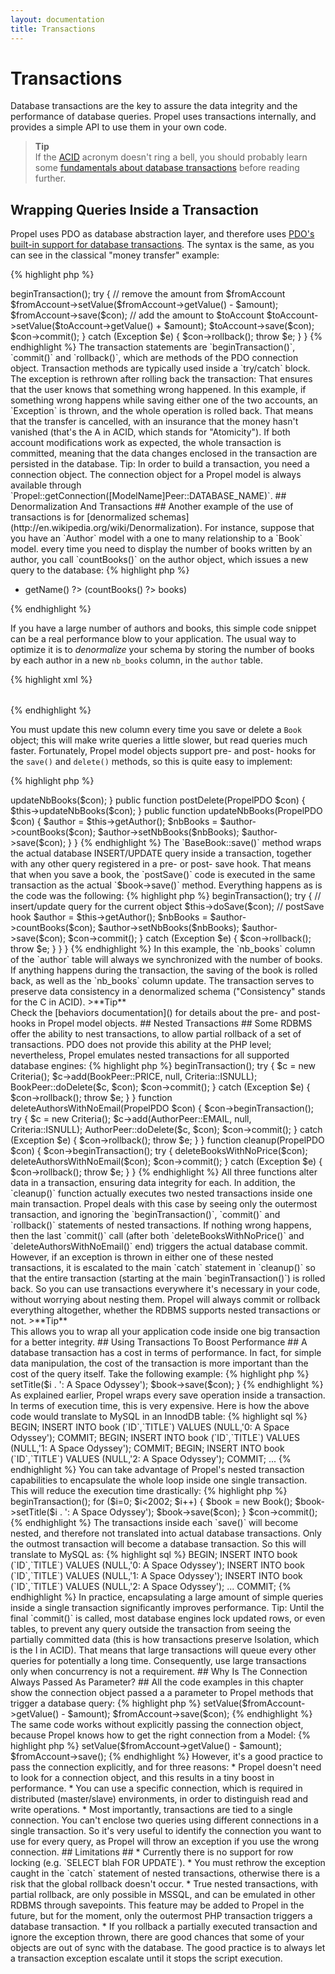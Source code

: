 ```yaml
---
layout: documentation
title: Transactions
---
```


# Transactions #

Database transactions are the key to assure the data integrity and the performance of database queries. Propel uses transactions internally, and provides a simple API to use them in your own code.

>**Tip**<br />If the [ACID](http://en.wikipedia.org/wiki/ACID) acronym doesn't ring a bell, you should probably learn some [fundamentals about database transactions](http://en.wikipedia.org/wiki/Database_transaction) before reading further.

## Wrapping Queries Inside a Transaction ##

Propel uses PDO as database abstraction layer, and therefore uses [PDO's built-in support for database transactions](http://www.php.net/manual/en/pdo.transactions.php). The syntax is the same, as you can see in the classical "money transfer" example:

{% highlight php %}
<?php
public function transferMoney($fromAccountNumber, $toAccountNumber, $amount)
{
  // get the PDO connection object from Propel
  $con = Propel::getConnection(AccountPeer::DATABASE_NAME);

  $fromAccount = AccountPeer::retrieveByPk($fromAccountNumber, $con);
  $toAccount   = AccountPeer::retrieveByPk($toAccountNumber, $con);

  $con->beginTransaction();

  try {
    // remove the amount from $fromAccount
    $fromAccount->setValue($fromAccount->getValue() - $amount);
    $fromAccount->save($con);
    // add the amount to $toAccount
    $toAccount->setValue($toAccount->getValue() + $amount);
    $toAccount->save($con);

    $con->commit();
  } catch (Exception $e) {
    $con->rollback();
    throw $e;
  }
}
{% endhighlight %}

The transaction statements are `beginTransaction()`, `commit()` and `rollback()`, which are methods of the PDO connection object. Transaction methods are typically used inside a `try/catch` block. The exception is rethrown after rolling back the transaction: That ensures that the user knows that something wrong happened.

In this example, if something wrong happens while saving either one of the two accounts, an `Exception` is thrown, and the whole operation is rolled back. That means that the transfer is cancelled, with an insurance that the money hasn't vanished (that's the A in ACID, which stands for "Atomicity"). If both account modifications work as expected, the whole transaction is committed, meaning that the data changes enclosed in the transaction are persisted in the database.

Tip: In order to build a transaction, you need a connection object. The connection object for a Propel model is always available through `Propel::getConnection([ModelName]Peer::DATABASE_NAME)`.

## Denormalization And Transactions ##

Another example of the use of transactions is for [denormalized schemas](http://en.wikipedia.org/wiki/Denormalization).

For instance, suppose that you have an `Author` model with a one to many relationship to a `Book` model. every time you need to display the number of books written by an author, you call `countBooks()` on the author object, which issues a new query to the database:

{% highlight php %}
<ul>
<?php foreach ($authors as $author): ?>
  <li><?php echo $author->getName() ?> (<?php echo $author->countBooks() ?> books)</li>
<?php endforeach; ?>
</ul>
{% endhighlight %}

If you have a large number of authors and books, this simple code snippet can be a real performance blow to your application. The usual way to optimize it is to _denormalize_ your schema by storing the number of books by each author in a new `nb_books` column, in the `author` table.

{% highlight xml %}
<table name="author" phpName="Author">
  <column name="id" type="integer" required="true" primaryKey="true" autoIncrement="true"/>
  <column name="first_name" type="varchar" size="128" required="true"/>
  <column name="last_name" type="varchar" size="128" required="true"/>
  <column name="nb_books" type="INTEGER" default="0" />
</table>
{% endhighlight %}

You must update this new column every time you save or delete a `Book` object; this will make write queries a little slower, but read queries much faster. Fortunately, Propel model objects support pre- and post- hooks for the `save()` and `delete()` methods, so this is quite easy to implement:

{% highlight php %}
<?php
class Book extends BaseBook
{
  public function postSave(PropelPDO $con)
  {
    $this->updateNbBooks($con);
  }

  public function postDelete(PropelPDO $con)
  {
    $this->updateNbBooks($con);
  }

  public function updateNbBooks(PropelPDO $con)
  {
    $author = $this->getAuthor();
    $nbBooks = $author->countBooks($con);
    $author->setNbBooks($nbBooks);
    $author->save($con);
  }
}
{% endhighlight %}

The `BaseBook::save()` method wraps the actual database INSERT/UPDATE query inside a transaction, together with any other query registered in a pre- or post- save hook. That means that when you save a book, the `postSave()` code is executed in the same transaction as the actual `$book->save()` method. Everything happens as is the code was the following:

{% highlight php %}
<?php
class Book extends BaseBook
{
  public function save(PropelPDO $con)
  {
    $con->beginTransaction();

    try {
      // insert/update query for the current object
      $this->doSave($con);

      // postSave hook
      $author = $this->getAuthor();
      $nbBooks = $author->countBooks($con);
      $author->setNbBooks($nbBooks);
      $author->save($con);

      $con->commit();
    } catch (Exception $e) {
      $con->rollback();
      throw $e;
    }
  }
}
{% endhighlight %}

In this example, the `nb_books` column of the `author` table will always we synchronized with the number of books. If anything happens during the transaction, the saving of the book is rolled back, as well as the `nb_books` column update. The transaction serves to preserve data consistency in a denormalized schema ("Consistency" stands for the C in ACID).

>**Tip**<br />Check the [behaviors documentation]() for details about the pre- and post- hooks in Propel model objects.

## Nested Transactions ##

Some RDBMS offer the ability to nest transactions, to allow partial rollback of a set of transactions. PDO does not provide this ability at the PHP level; nevertheless, Propel emulates nested transactions for all supported database engines:

{% highlight php %}
<?php
function deleteBooksWithNoPrice(PropelPDO $con)
{
  $con->beginTransaction();
  try {
    $c = new Criteria();
    $c->add(BookPeer::PRICE, null, Criteria::ISNULL);
    BookPeer::doDelete($c, $con);
    $con->commit();
  } catch (Exception $e) {
    $con->rollback();
    throw $e;
  }
}

function deleteAuthorsWithNoEmail(PropelPDO $con)
{
  $con->beginTransaction();
  try {
    $c = new Criteria();
    $c->add(AuthorPeer::EMAIL, null, Criteria::ISNULL);
    AuthorPeer::doDelete($c, $con);
    $con->commit();
  } catch (Exception $e) {
    $con->rollback();
    throw $e;
  }
}

function cleanup(PropelPDO $con)
{
  $con->beginTransaction();
  try {
    deleteBooksWithNoPrice($con);
    deleteAuthorsWithNoEmail($con);
    $con->commit();
  } catch (Exception $e) {
     $con->rollback();
     throw $e;
  }
}
{% endhighlight %}

All three functions alter data in a transaction, ensuring data integrity for each. In addition, the `cleanup()` function actually executes two nested transactions inside one main transaction.

Propel deals with this case by seeing only the outermost transaction, and ignoring the `beginTransaction()`, `commit()` and `rollback()` statements of nested transactions. If nothing wrong happens, then the last `commit()` call (after both `deleteBooksWithNoPrice()` and `deleteAuthorsWithNoEmail()` end) triggers the actual database commit. However, if an exception is thrown in either one of these nested transactions, it is escalated to the main `catch` statement in `cleanup()` so that the entire transaction (starting at the main `beginTransaction()`) is rolled back.

So you can use transactions everywhere it's necessary in your code, without worrying about nesting them. Propel will always commit or rollback everything altogether, whether the RDBMS supports nested transactions or not.

>**Tip**<br />This allows you to wrap all your application code inside one big transaction for a better integrity.

## Using Transactions To Boost Performance ##

A database transaction has a cost in terms of performance. In fact, for simple data manipulation, the cost of the transaction is more important than the cost of the query itself. Take the following example:

{% highlight php %}
<?php
$con = Propel::getConnection(BookPeer::DATABASE_NAME);
for ($i=0; $i<2002; $i++)
{
  $book = new Book();
  $book->setTitle($i . ': A Space Odyssey');
  $book->save($con);
}
{% endhighlight %}

As explained earlier, Propel wraps every save operation inside a transaction. In terms of execution time, this is very expensive. Here is how the above code would translate to MySQL in an InnodDB table:

{% highlight sql %}
BEGIN;
INSERT INTO book (`ID`,`TITLE`) VALUES (NULL,'0: A Space Odyssey');
COMMIT;
BEGIN;
INSERT INTO book (`ID`,`TITLE`) VALUES (NULL,'1: A Space Odyssey');
COMMIT;
BEGIN;
INSERT INTO book (`ID`,`TITLE`) VALUES (NULL,'2: A Space Odyssey');
COMMIT;
...
{% endhighlight %}

You can take advantage of Propel's nested transaction capabilities to encapsulate the whole loop inside one single transaction. This will reduce the execution time drastically:

{% highlight php %}
<?php
$con = Propel::getConnection(BookPeer::DATABASE_NAME);
$con->beginTransaction();
for ($i=0; $i<2002; $i++)
{
  $book = new Book();
  $book->setTitle($i . ': A Space Odyssey');
  $book->save($con);
}
$con->commit();
{% endhighlight %}

The transactions inside each `save()` will become nested, and therefore not translated into actual database transactions. Only the outmost transaction will become a database transaction. So this will translate to MySQL as:

{% highlight sql %}
BEGIN;
INSERT INTO book (`ID`,`TITLE`) VALUES (NULL,'0: A Space Odyssey');
INSERT INTO book (`ID`,`TITLE`) VALUES (NULL,'1: A Space Odyssey');
INSERT INTO book (`ID`,`TITLE`) VALUES (NULL,'2: A Space Odyssey');
...
COMMIT;
{% endhighlight %}

In practice, encapsulating a large amount of simple queries inside a single transaction significantly improves performance.

Tip: Until the final `commit()` is called, most database engines lock updated rows, or even tables, to prevent any query outside the transaction from seeing the partially committed data (this is how transactions preserve Isolation, which is the I in ACID). That means that large transactions will queue every other queries for potentially a long time. Consequently, use large transactions only when concurrency is not a requirement.

## Why Is The Connection Always Passed As Parameter? ##

All the code examples in this chapter show the connection object passed a a parameter to Propel methods that trigger a database query:

{% highlight php %}
<?php
$con = Propel::getConnection(AccountPeer::DATABASE_NAME);
$fromAccount = AccountPeer::retrieveByPk($fromAccountNumber, $con);
$fromAccount->setValue($fromAccount->getValue() - $amount);
$fromAccount->save($con);
{% endhighlight %}

The same code works without explicitly passing the connection object, because Propel knows how to get the right connection from a Model:

{% highlight php %}
<?php
$fromAccount = AccountPeer::retrieveByPk($fromAccountNumber);
$fromAccount->setValue($fromAccount->getValue() - $amount);
$fromAccount->save();
{% endhighlight %}

However, it's a good practice to pass the connection explicitly, and for three reasons:

* Propel doesn't need to look for a connection object, and this results in a tiny boost in performance.
* You can use a specific connection, which is required in distributed (master/slave) environments, in order to distinguish read and write operations.
* Most importantly, transactions are tied to a single connection. You can't enclose two queries using different connections in a single transaction. So it's very useful to identify the connection you want to use for every query, as Propel will throw an exception if you use the wrong connection.

## Limitations ##

* Currently there is no support for row locking (e.g. `SELECT blah FOR UPDATE`).
* You must rethrow the exception caught in the `catch` statement of nested transactions, otherwise there is a risk that the global rollback doesn't occur.
* True nested transactions, with partial rollback, are only possible in MSSQL, and can be emulated in other RDBMS through savepoints. This feature may be added to Propel in the future, but for the moment, only the outermost PHP transaction triggers a database transaction.
* If you rollback a partially executed transaction and ignore the exception thrown, there are good chances that some of your objects are out of sync with the database. The good practice is to always let a transaction exception escalate until it stops the script execution.
